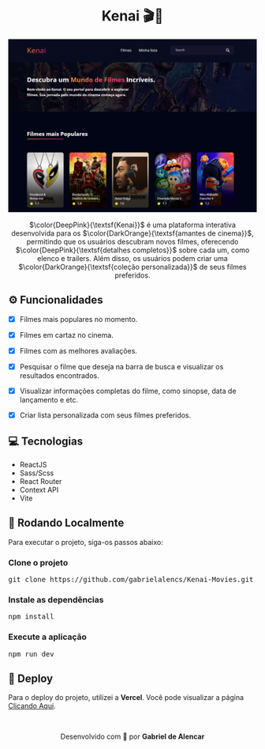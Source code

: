 <div align="center">
	<h1>Kenai 🎬🍿</h1>
	<img src="./src//assets/images/print-home.PNG" width="700">
  <p>
   $\color{DeepPink}{\textsf{Kenai}}$ é uma plataforma interativa desenvolvida para os $\color{DarkOrange}{\textsf{amantes de cinema}}$, permitindo que os usuários descubram novos filmes, oferecendo $\color{DeepPink}{\textsf{detalhes completos}}$ sobre cada um, como elenco e trailers. Além disso, os usuários podem criar uma $\color{DarkOrange}{\textsf{coleção personalizada}}$ de seus filmes preferidos.
  </p>
</div>


<h2 id="functionalities">⚙ Funcionalidades</h2>

- [x] Filmes mais populares no momento.
- [x] Filmes em cartaz no cinema.
- [x] Filmes com as melhores avaliações.
- [x] Pesquisar o filme que deseja na barra de busca e visualizar os resultados encontrados.
- [x] Visualizar informações completas do filme, como sinopse, data de lançamento e etc.
- [x] Criar lista personalizada com seus filmes preferidos.


<h2>💻 Tecnologias</h2>
<ul>
	<li>ReactJS</li>
	<li>Sass/Scss</li>
	<li>React Router</li>
	<li>Context API</li>
	<li>Vite</li>
</ul>


<h2>🚀 Rodando Localmente</h2>
Para executar o projeto, siga-os passos abaixo:

<h3>Clone o projeto</h3>
<pre>git clone https://github.com/gabrielalencs/Kenai-Movies.git</pre>

<h3>Instale as dependências</h3>
<pre>npm install</pre>

<h3>Execute a aplicação</h3>
<pre>npm run dev</pre>


<h2>🎯 Deploy</h2>
<p>Para o deploy do projeto, utilizei a <b>Vercel</b>. Você pode visualizar a página <a href="https://kenai-movies-company.vercel.app/">Clicando Aqui</a>.</p>

<br>

<div align="center">
  <p>Desenvolvido com 🧡 por <b>Gabriel de Alencar</b></p>
</div>
